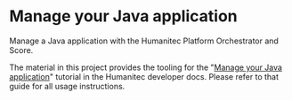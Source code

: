 # Manage your Java application

Manage a Java application with the Humanitec Platform Orchestrator and Score.

The material in this project provides the tooling for the "[Manage your Java application](https://developer.humanitec.com/introduction/tutorials/manage-your-java-application/)" tutorial in the Humanitec developer docs. Please refer to that guide for all usage instructions.